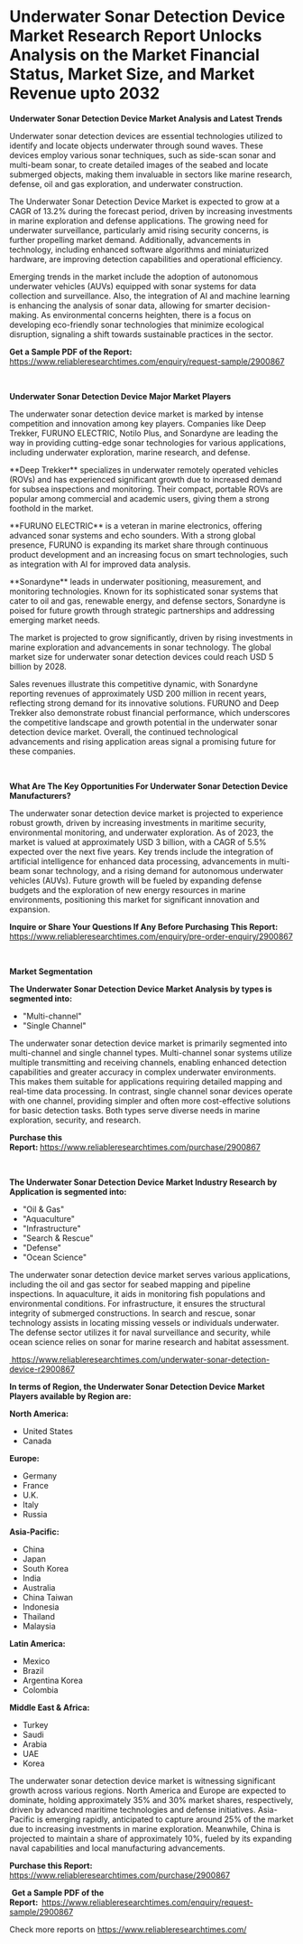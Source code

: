 <p><h1>Underwater Sonar Detection Device Market Research Report Unlocks Analysis on the Market Financial Status, Market Size, and Market Revenue upto 2032</h1></p><p><strong>Underwater Sonar Detection Device Market Analysis and Latest Trends</strong></p>
<p><p>Underwater sonar detection devices are essential technologies utilized to identify and locate objects underwater through sound waves. These devices employ various sonar techniques, such as side-scan sonar and multi-beam sonar, to create detailed images of the seabed and locate submerged objects, making them invaluable in sectors like marine research, defense, oil and gas exploration, and underwater construction.</p><p>The Underwater Sonar Detection Device Market is expected to grow at a CAGR of 13.2% during the forecast period, driven by increasing investments in marine exploration and defense applications. The growing need for underwater surveillance, particularly amid rising security concerns, is further propelling market demand. Additionally, advancements in technology, including enhanced software algorithms and miniaturized hardware, are improving detection capabilities and operational efficiency.</p><p>Emerging trends in the market include the adoption of autonomous underwater vehicles (AUVs) equipped with sonar systems for data collection and surveillance. Also, the integration of AI and machine learning is enhancing the analysis of sonar data, allowing for smarter decision-making. As environmental concerns heighten, there is a focus on developing eco-friendly sonar technologies that minimize ecological disruption, signaling a shift towards sustainable practices in the sector.</p></p>
<p><strong>Get a Sample PDF of the Report:&nbsp;</strong> <a href="https://www.reliableresearchtimes.com/enquiry/request-sample/2900867?utm_campaign=2624&utm_medium=2&utm_source=Github&utm_content=ia&utm_term=16032025&utm_id=underwater-sonar-detection-device">https://www.reliableresearchtimes.com/enquiry/request-sample/2900867</a></p>
<p>&nbsp;</p>
<p><strong>Underwater Sonar Detection Device Major Market Players</strong></p>
<p><p>The underwater sonar detection device market is marked by intense competition and innovation among key players. Companies like Deep Trekker, FURUNO ELECTRIC, Notilo Plus, and Sonardyne are leading the way in providing cutting-edge sonar technologies for various applications, including underwater exploration, marine research, and defense.</p><p>**Deep Trekker** specializes in underwater remotely operated vehicles (ROVs) and has experienced significant growth due to increased demand for subsea inspections and monitoring. Their compact, portable ROVs are popular among commercial and academic users, giving them a strong foothold in the market.</p><p>**FURUNO ELECTRIC** is a veteran in marine electronics, offering advanced sonar systems and echo sounders. With a strong global presence, FURUNO is expanding its market share through continuous product development and an increasing focus on smart technologies, such as integration with AI for improved data analysis.</p><p>**Sonardyne** leads in underwater positioning, measurement, and monitoring technologies. Known for its sophisticated sonar systems that cater to oil and gas, renewable energy, and defense sectors, Sonardyne is poised for future growth through strategic partnerships and addressing emerging market needs.</p><p>The market is projected to grow significantly, driven by rising investments in marine exploration and advancements in sonar technology. The global market size for underwater sonar detection devices could reach USD 5 billion by 2028.</p><p>Sales revenues illustrate this competitive dynamic, with Sonardyne reporting revenues of approximately USD 200 million in recent years, reflecting strong demand for its innovative solutions. FURUNO and Deep Trekker also demonstrate robust financial performance, which underscores the competitive landscape and growth potential in the underwater sonar detection device market. Overall, the continued technological advancements and rising application areas signal a promising future for these companies.</p></p>
<p>&nbsp;</p>
<p><strong>What Are The Key Opportunities For Underwater Sonar Detection Device Manufacturers?</strong></p>
<p><p>The underwater sonar detection device market is projected to experience robust growth, driven by increasing investments in maritime security, environmental monitoring, and underwater exploration. As of 2023, the market is valued at approximately USD 3 billion, with a CAGR of 5.5% expected over the next five years. Key trends include the integration of artificial intelligence for enhanced data processing, advancements in multi-beam sonar technology, and a rising demand for autonomous underwater vehicles (AUVs). Future growth will be fueled by expanding defense budgets and the exploration of new energy resources in marine environments, positioning this market for significant innovation and expansion.</p></p>
<p><strong>Inquire or Share Your Questions If Any Before Purchasing This Report:</strong> <a href="https://www.reliableresearchtimes.com/enquiry/pre-order-enquiry/2900867?utm_campaign=2624&utm_medium=2&utm_source=Github&utm_content=ia&utm_term=16032025&utm_id=underwater-sonar-detection-device">https://www.reliableresearchtimes.com/enquiry/pre-order-enquiry/2900867</a></p>
<p>&nbsp;</p>
<p><strong>Market Segmentation</strong></p>
<p><strong>The Underwater Sonar Detection Device Market Analysis by types is segmented into:</strong></p>
<p><ul><li>"Multi-channel"</li><li>"Single Channel"</li></ul></p>
<p><p>The underwater sonar detection device market is primarily segmented into multi-channel and single channel types. Multi-channel sonar systems utilize multiple transmitting and receiving channels, enabling enhanced detection capabilities and greater accuracy in complex underwater environments. This makes them suitable for applications requiring detailed mapping and real-time data processing. In contrast, single channel sonar devices operate with one channel, providing simpler and often more cost-effective solutions for basic detection tasks. Both types serve diverse needs in marine exploration, security, and research.</p></p>
<p><strong>Purchase this Report:&nbsp;</strong><a href="https://www.reliableresearchtimes.com/purchase/2900867?utm_campaign=2624&utm_medium=2&utm_source=Github&utm_content=ia&utm_term=16032025&utm_id=underwater-sonar-detection-device">https://www.reliableresearchtimes.com/purchase/2900867</a></p>
<p>&nbsp;</p>
<p><strong>The Underwater Sonar Detection Device Market Industry Research by Application is segmented into:</strong></p>
<p><ul><li>"Oil & Gas"</li><li>"Aquaculture"</li><li>"Infrastructure"</li><li>"Search & Rescue"</li><li>"Defense"</li><li>"Ocean Science"</li></ul></p>
<p><p>The underwater sonar detection device market serves various applications, including the oil and gas sector for seabed mapping and pipeline inspections. In aquaculture, it aids in monitoring fish populations and environmental conditions. For infrastructure, it ensures the structural integrity of submerged constructions. In search and rescue, sonar technology assists in locating missing vessels or individuals underwater. The defense sector utilizes it for naval surveillance and security, while ocean science relies on sonar for marine research and habitat assessment.</p></p>
<p><a href="https://www.reliableresearchtimes.com/underwater-sonar-detection-device-r2900867?utm_campaign=2624&utm_medium=2&utm_source=Github&utm_content=ia&utm_term=16032025&utm_id=underwater-sonar-detection-device">&nbsp;https://www.reliableresearchtimes.com/underwater-sonar-detection-device-r2900867</a></p>
<p><strong>In terms of Region, the Underwater Sonar Detection Device Market Players available by Region are:</strong></p>
<p>
    <p> <strong> North America: </strong>
        <ul>
            <li>United States</li>
            <li>Canada</li>
        </ul>
        </p> 
    <p> <strong> Europe: </strong>
        <ul>
            <li>Germany</li>
            <li>France</li>
            <li>U.K.</li>
            <li>Italy</li>
            <li>Russia</li>
        </ul>
        </p> 
    <p> <strong> Asia-Pacific: </strong>
        <ul>
            <li>China</li>
            <li>Japan</li>
            <li>South Korea</li>
            <li>India</li>
            <li>Australia</li>
            <li>China Taiwan</li>
            <li>Indonesia</li>
            <li>Thailand</li>
            <li>Malaysia</li>
        </ul>
        </p> 
    <p> <strong> Latin America: </strong>
        <ul>
            <li>Mexico</li>
            <li>Brazil</li>
            <li>Argentina Korea</li>
            <li>Colombia</li>
        </ul>
        </p> 
    <p> <strong> Middle East & Africa: </strong>
        <ul>
            <li>Turkey</li>
            <li>Saudi</li>
            <li>Arabia</li>
            <li>UAE</li>
            <li>Korea</li>
        </ul>
    </p>
    </p>
<p><p>The underwater sonar detection device market is witnessing significant growth across various regions. North America and Europe are expected to dominate, holding approximately 35% and 30% market shares, respectively, driven by advanced maritime technologies and defense initiatives. Asia-Pacific is emerging rapidly, anticipated to capture around 25% of the market due to increasing investments in marine exploration. Meanwhile, China is projected to maintain a share of approximately 10%, fueled by its expanding naval capabilities and local manufacturing advancements.</p></p>
<p><strong>Purchase this Report: </strong><a href="https://www.reliableresearchtimes.com/purchase/2900867?utm_campaign=2624&utm_medium=2&utm_source=Github&utm_content=ia&utm_term=16032025&utm_id=underwater-sonar-detection-device">https://www.reliableresearchtimes.com/purchase/2900867</a></p>
<p>&nbsp;<strong>Get a Sample PDF of the Report:&nbsp;&nbsp;</strong><a href="https://www.reliableresearchtimes.com/enquiry/request-sample/2900867?utm_campaign=2624&utm_medium=2&utm_source=Github&utm_content=ia&utm_term=16032025&utm_id=underwater-sonar-detection-device">https://www.reliableresearchtimes.com/enquiry/request-sample/2900867</a></p>
<p><strong></strong></p>
<p>Check more reports on <a href="https://www.reliableresearchtimes.com/?utm_campaign=2624&utm_medium=2&utm_source=Github&utm_content=ia&utm_term=16032025&utm_id=underwater-sonar-detection-device">https://www.reliableresearchtimes.com/</a></p>